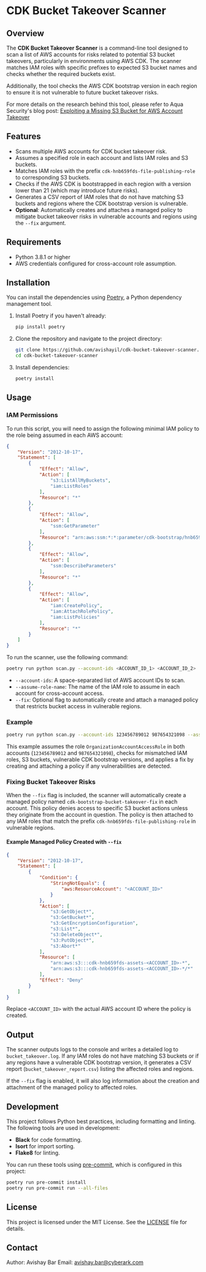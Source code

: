 
# CDK Bucket Takeover Scanner

## Overview

The **CDK Bucket Takeover Scanner** is a command-line tool designed to scan a list of AWS accounts for risks related to potential S3 bucket takeovers, particularly in environments using AWS CDK. The scanner matches IAM roles with specific prefixes to expected S3 bucket names and checks whether the required buckets exist.

Additionally, the tool checks the AWS CDK bootstrap version in each region to ensure it is not vulnerable to future bucket takeover risks.

For more details on the research behind this tool, please refer to Aqua Security's blog post:
[Exploiting a Missing S3 Bucket for AWS Account Takeover](https://www.aquasec.com/blog/aws-cdk-risk-exploiting-a-missing-s3-bucket-allowed-account-takeover)

## Features

- Scans multiple AWS accounts for CDK bucket takeover risk.
- Assumes a specified role in each account and lists IAM roles and S3 buckets.
- Matches IAM roles with the prefix `cdk-hnb659fds-file-publishing-role` to corresponding S3 buckets.
- Checks if the AWS CDK is bootstrapped in each region with a version lower than 21 (which may introduce future risks).
- Generates a CSV report of IAM roles that do not have matching S3 buckets and regions where the CDK bootstrap version is vulnerable.
- **Optional**: Automatically creates and attaches a managed policy to mitigate bucket takeover risks in vulnerable accounts and regions using the `--fix` argument.

## Requirements

- Python 3.8.1 or higher
- AWS credentials configured for cross-account role assumption.

## Installation

You can install the dependencies using [Poetry](https://python-poetry.org/), a Python dependency management tool.

1. Install Poetry if you haven't already:
   ```bash
   pip install poetry
   ```

2. Clone the repository and navigate to the project directory:
   ```bash
   git clone https://github.com/avishayil/cdk-bucket-takeover-scanner.git
   cd cdk-bucket-takeover-scanner
   ```

3. Install dependencies:
   ```bash
   poetry install
   ```

## Usage

### IAM Permissions

To run this script, you will need to assign the following minimal IAM policy to the role being assumed in each AWS account:

```json
{
    "Version": "2012-10-17",
    "Statement": [
        {
            "Effect": "Allow",
            "Action": [
                "s3:ListAllMyBuckets",
                "iam:ListRoles"
            ],
            "Resource": "*"
        },
        {
            "Effect": "Allow",
            "Action": [
                "ssm:GetParameter"
            ],
            "Resource": "arn:aws:ssm:*:*:parameter/cdk-bootstrap/hnb659fds/version"
        },
        {
            "Effect": "Allow",
            "Action": [
                "ssm:DescribeParameters"
            ],
            "Resource": "*"
        },
        {
            "Effect": "Allow",
            "Action": [
                "iam:CreatePolicy",
                "iam:AttachRolePolicy",
                "iam:ListPolicies"
            ],
            "Resource": "*"
        }
    ]
}
```

To run the scanner, use the following command:

```bash
poetry run python scan.py --account-ids <ACCOUNT_ID_1> <ACCOUNT_ID_2> ... --assume-role-name <ROLE_NAME>
```

- `--account-ids`: A space-separated list of AWS account IDs to scan.
- `--assume-role-name`: The name of the IAM role to assume in each account for cross-account access.
- `--fix`: Optional flag to automatically create and attach a managed policy that restricts bucket access in vulnerable regions.

### Example

```bash
poetry run python scan.py --account-ids 123456789012 987654321098 --assume-role-name OrganizationAccountAccessRole --fix
```

This example assumes the role `OrganizationAccountAccessRole` in both accounts (`123456789012` and `987654321098`), checks for mismatched IAM roles, S3 buckets, vulnerable CDK bootstrap versions, and applies a fix by creating and attaching a policy if any vulnerabilities are detected.

### Fixing Bucket Takeover Risks

When the `--fix` flag is included, the scanner will automatically create a managed policy named `cdk-bootstrap-bucket-takeover-fix` in each account. This policy denies access to specific S3 bucket actions unless they originate from the account in question. The policy is then attached to any IAM roles that match the prefix `cdk-hnb659fds-file-publishing-role` in vulnerable regions.

#### Example Managed Policy Created with `--fix`

```json
{
    "Version": "2012-10-17",
    "Statement": [
        {
            "Condition": {
                "StringNotEquals": {
                    "aws:ResourceAccount": "<ACCOUNT_ID>"
                }
            },
            "Action": [
                "s3:GetObject*",
                "s3:GetBucket*",
                "s3:GetEncryptionConfiguration",
                "s3:List*",
                "s3:DeleteObject*",
                "s3:PutObject*",
                "s3:Abort*"
            ],
            "Resource": [
                "arn:aws:s3:::cdk-hnb659fds-assets-<ACCOUNT_ID>-*",
                "arn:aws:s3:::cdk-hnb659fds-assets-<ACCOUNT_ID>-*/*"
            ],
            "Effect": "Deny"
        }
    ]
}
```

Replace `<ACCOUNT_ID>` with the actual AWS account ID where the policy is created.

## Output

The scanner outputs logs to the console and writes a detailed log to `bucket_takeover.log`. If any IAM roles do not have matching S3 buckets or if any regions have a vulnerable CDK bootstrap version, it generates a CSV report (`bucket_takeover_report.csv`) listing the affected roles and regions.

If the `--fix` flag is enabled, it will also log information about the creation and attachment of the managed policy to affected roles.

## Development

This project follows Python best practices, including formatting and linting. The following tools are used in development:

- **Black** for code formatting.
- **Isort** for import sorting.
- **Flake8** for linting.

You can run these tools using [pre-commit](https://pre-commit.com/), which is configured in this project:

```bash
poetry run pre-commit install
poetry run pre-commit run --all-files
```

## License

This project is licensed under the MIT License. See the [LICENSE](LICENSE) file for details.

## Contact

Author: Avishay Bar
Email: avishay.bar@cyberark.com
